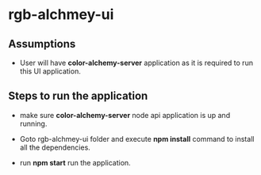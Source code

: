 # rgb-alchmey-ui 

## Assumptions

- User will have **color-alchemy-server** application as it is required to run this UI application.


## Steps to run the application

- make sure **color-alchemy-server** node api application is up and running.

- Goto rgb-alchmey-ui folder and execute **npm install** command to install all the dependencies.

- run **npm start** run the application.
















